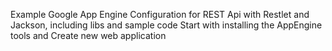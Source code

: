 Example Google App Engine Configuration for REST Api with Restlet and Jackson, including libs and sample code
Start with installing the AppEngine tools and Create new web application 
